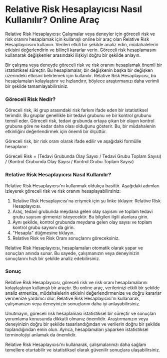 Relative Risk Hesaplayıcısı Nasıl Kullanılır? Online Araç
=========================================================

Relative Risk Hesaplayıcısı: Çalışmalar veya deneyler için göreceli risk ve risk oranını hesaplamak için kullanışlı online bir araç olan Relative Risk Hesaplayıcısını kullanın. Verileri etkili bir şekilde analiz edin, müdahalelerin etkisini değerlendirin ve bilinçli kararlar verin. Göreceli risk hesaplamasını kullanarak değişkenler arasındaki ilişkiyi doğru bir şekilde anlayın.

Bir çalışma veya deneyde göreceli risk ve risk oranını hesaplamak önemli bir istatistiksel süreçtir. Bu hesaplamalar, bir değişkenin başka bir değişken üzerindeki etkisini belirlemek için kullanılır. Relative Risk Hesaplayıcısı, bu hesaplamaları kolaylaştırır ve hızlandırır, böylece araştırmanızı daha verimli bir şekilde tamamlayabilirsiniz.

### Göreceli Risk Nedir?

Göreceli risk, iki grup arasındaki risk farkını ifade eden bir istatistiksel terimdir. Bu gruplar genellikle bir tedavi grubunu ve bir kontrol grubunu temsil eder. Göreceli risk, tedavi grubunda ortaya çıkan bir olayın kontrol grubuna göre ne kadar daha olası olduğunu gösterir. Bu, bir müdahalenin etkinliğini değerlendirmek için önemli bir ölçüttür.

Göreceli risk, bir risk oranı olarak ifade edilir ve aşağıdaki formülle hesaplanır:

Göreceli Risk = (Tedavi Grubunda Olay Sayısı / Tedavi Grubu Toplam Sayısı) / (Kontrol Grubunda Olay Sayısı / Kontrol Grubu Toplam Sayısı)

### Relative Risk Hesaplayıcısı Nasıl Kullanılır?

Relative Risk Hesaplayıcısı'nı kullanmak oldukça basittir. Aşağıdaki adımları izleyerek göreceli risk ve risk oranını hesaplayabilirsiniz:

1. Relative Risk Hesaplayıcısı'na erişmek için şu linke tıklayın: Relative Risk Hesaplayıcısı.
2. Araç, tedavi grubunda meydana gelen olay sayısını ve toplam tedavi grubu sayısını girmenizi isteyecektir. Bu bilgileri ilgili alanlara girin.
3. Aynı şekilde, kontrol grubunda meydana gelen olay sayısı ve toplam kontrol grubu sayısını da girin.
4. "Hesapla" düğmesine tıklayın.
5. Relative Risk ve Risk Oranı sonuçlarını göreceksiniz.

Relative Risk Hesaplayıcısı, hesaplamaları otomatik olarak yapar ve sonuçları anında sunar. Bu sayede, çalışmanızın veya deneyinizin sonuçlarını hızlı bir şekilde analiz edebilirsiniz.

### Sonuç

Relative Risk Hesaplayıcısı, göreceli risk ve risk oranı hesaplamalarını kolaylaştıran kullanışlı bir araçtır. Bu online araç, verilerinizi etkili bir şekilde analiz etmenize, müdahalelerin etkisini değerlendirmenize ve doğru kararlar vermenize yardımcı olur. Relative Risk Hesaplayıcısı'nı kullanarak, çalışmanızın veya deneyinizin sonuçlarını daha iyi anlayabilirsiniz.

Unutmayın, göreceli risk hesaplaması istatistiksel bir süreçtir ve sonuçları yorumlama konusunda dikkatli olmanız önemlidir. Araştırmanızın veya deneyinizin doğru bir şekilde tasarlandığından ve verilerin doğru bir şekilde toplandığından emin olun. Ayrıca, hesaplamaları yaparken istatistiksel terminolojiyi anlamak da önemlidir.

Relative Risk Hesaplayıcısı'nı kullanarak, çalışmalarınızı daha sağlam temellere oturtabilir ve istatistiksel olarak güvenilir sonuçlara ulaşabilirsiniz.
